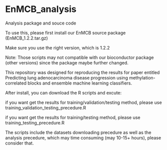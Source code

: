 # EnMCB_analysis
Analysis package and souce code

To use this, please first install our EnMCB source package (EnMCB_1.2.2.tar.gz)

Make sure you use the right version, which is 1.2.2

Note: Those scripts may not compatible with our bioconductor package (other versions) since the package maybe further changed.

This repository was designed for reproducing the results for paper entitled Predicting lung adenocarcinoma disease progression using methylation-correlated blocks and ensemble machine learning classifiers.

After install, you can download the R scripts and excute:

if you want get the results for training/validation/testing method, please use training_validation_testing_precedure.R

if you want get the results for training/testing method, please use training_testing_precedure.R

The scripts include the datasets downloading precedure as well as the analysis precedure, which may time consuming (may 10-15+ hours), please consider that.

